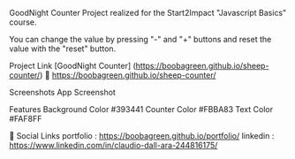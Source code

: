 GoodNight Counter
Project realized for the Start2Impact "Javascript Basics" course.

You can change the value by pressing "-" and "+" buttons and reset the value with the "reset" button.

Project Link
[GoodNight Counter] (https://boobagreen.github.io/sheep-counter/)
🔗 https://boobagreen.github.io/sheep-counter/

Screenshots
App Screenshot

Features
Background Color #393441
Counter Color #FBBA83
Text Color #FAF8FF

🔗 Social Links
portfolio : https://boobagreen.github.io/portfolio/
linkedin : https://www.linkedin.com/in/claudio-dall-ara-244816175/
